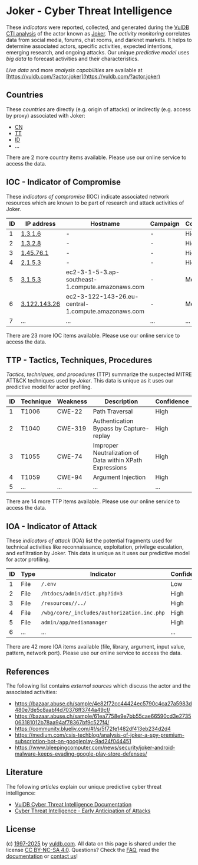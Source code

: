 # Joker - Cyber Threat Intelligence

These _indicators_ were reported, collected, and generated during the [VulDB CTI analysis](https://vuldb.com/?kb.cti) of the actor known as [Joker](https://vuldb.com/?actor.joker). The _activity monitoring_ correlates data from social media, forums, chat rooms, and darknet markets. It helps to determine associated actors, specific activities, expected intentions, emerging research, and ongoing attacks. Our unique _predictive model_ uses _big data_ to forecast activities and their characteristics.

_Live data_ and more _analysis capabilities_ are available at [https://vuldb.com/?actor.joker](https://vuldb.com/?actor.joker)

## Countries

These _countries_ are directly (e.g. origin of attacks) or indirectly (e.g. access by proxy) associated with Joker:

* [CN](https://vuldb.com/?country.cn)
* [TT](https://vuldb.com/?country.tt)
* [ID](https://vuldb.com/?country.id)
* ...

There are 2 more country items available. Please use our online service to access the data.

## IOC - Indicator of Compromise

These _indicators of compromise_ (IOC) indicate associated network resources which are known to be part of research and attack activities of Joker.

ID | IP address | Hostname | Campaign | Confidence
-- | ---------- | -------- | -------- | ----------
1 | [1.3.1.6](https://vuldb.com/?ip.1.3.1.6) | - | - | High
2 | [1.3.2.8](https://vuldb.com/?ip.1.3.2.8) | - | - | High
3 | [1.45.76.1](https://vuldb.com/?ip.1.45.76.1) | - | - | High
4 | [2.1.5.3](https://vuldb.com/?ip.2.1.5.3) | - | - | High
5 | [3.1.5.3](https://vuldb.com/?ip.3.1.5.3) | ec2-3-1-5-3.ap-southeast-1.compute.amazonaws.com | - | Medium
6 | [3.122.143.26](https://vuldb.com/?ip.3.122.143.26) | ec2-3-122-143-26.eu-central-1.compute.amazonaws.com | - | Medium
7 | ... | ... | ... | ...

There are 23 more IOC items available. Please use our online service to access the data.

## TTP - Tactics, Techniques, Procedures

_Tactics, techniques, and procedures_ (TTP) summarize the suspected MITRE ATT&CK techniques used by _Joker_. This data is unique as it uses our predictive model for actor profiling.

ID | Technique | Weakness | Description | Confidence
-- | --------- | -------- | ----------- | ----------
1 | T1006 | CWE-22 | Path Traversal | High
2 | T1040 | CWE-319 | Authentication Bypass by Capture-replay | High
3 | T1055 | CWE-74 | Improper Neutralization of Data within XPath Expressions | High
4 | T1059 | CWE-94 | Argument Injection | High
5 | ... | ... | ... | ...

There are 14 more TTP items available. Please use our online service to access the data.

## IOA - Indicator of Attack

These _indicators of attack_ (IOA) list the potential fragments used for technical activities like reconnaissance, exploitation, privilege escalation, and exfiltration by Joker. This data is unique as it uses our predictive model for actor profiling.

ID | Type | Indicator | Confidence
-- | ---- | --------- | ----------
1 | File | `/.env` | Low
2 | File | `/htdocs/admin/dict.php?id=3` | High
3 | File | `/resources//../` | High
4 | File | `/wbg/core/_includes/authorization.inc.php` | High
5 | File | `admin/app/mediamanager` | High
6 | ... | ... | ...

There are 42 more IOA items available (file, library, argument, input value, pattern, network port). Please use our online service to access the data.

## References

The following list contains _external sources_ which discuss the actor and the associated activities:

* https://bazaar.abuse.ch/sample/4e82f72cc44424ec5790c4ca27a5983d480e7de5c8aabf4d70376ff3744a49cf/
* https://bazaar.abuse.ch/sample/61ea7758e9e7bb55cae66590cd3e2735063181012b78aa94af78367bf9c527f4/
* https://community.blueliv.com/#!/s/5f72fe1482df413eb234d2d4
* https://medium.com/csis-techblog/analysis-of-joker-a-spy-premium-subscription-bot-on-googleplay-9ad24f044451
* https://www.bleepingcomputer.com/news/security/joker-android-malware-keeps-evading-google-play-store-defenses/

## Literature

The following _articles_ explain our unique predictive cyber threat intelligence:

* [VulDB Cyber Threat Intelligence Documentation](https://vuldb.com/?kb.cti)
* [Cyber Threat Intelligence - Early Anticipation of Attacks](https://www.scip.ch/en/?labs.20201022)

## License

(c) [1997-2025](https://vuldb.com/?kb.changelog) by [vuldb.com](https://vuldb.com/?kb.about). All data on this page is shared under the license [CC BY-NC-SA 4.0](https://creativecommons.org/licenses/by-nc-sa/4.0/). Questions? Check the [FAQ](https://vuldb.com/?kb.faq), read the [documentation](https://vuldb.com/?kb) or [contact us](https://vuldb.com/?contact)!
